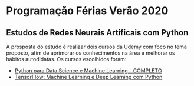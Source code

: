 # Programação Férias Verão 2020
## Estudos de Redes Neurais Artificais com Python

A prosposta do estudo é realizar dois cursos da [Udemy](https://www.udemy.com) com foco no tema proposto, afim de aprimorar os conhecimentos na área e melhorar os hábitos autodidatas. Os cursos escolhidos foram:
* [Python para Data Science e Machine Learning - COMPLETO](https://www.udemy.com/course/python-para-data-science-e-machine-learning/) 
* [TensorFlow: Machine Learning e Deep Learning com Python](https://www.udemy.com/course/tensorflow-machine-learning-deep-learning-python/)
